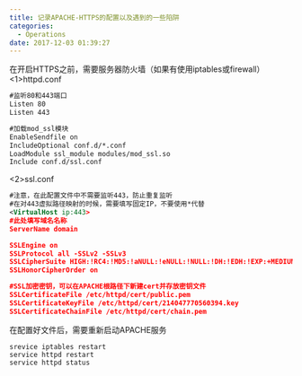 ```yaml
---
title: 记录APACHE-HTTPS的配置以及遇到的一些陷阱
categories:
  - Operations
date: 2017-12-03 01:39:27
---
```

在开启HTTPS之前，需要服务器防火墙（如果有使用iptables或firewall）
<1>httpd.conf
```xml
#监听80和443端口
Listen 80
Listen 443

#加载mod_ssl模块
EnableSendfile on
IncludeOptional conf.d/*.conf
LoadModule ssl_module modules/mod_ssl.so
Include conf.d/ssl.conf
```

<2>ssl.conf
```xml
#注意，在此配置文件中不需要监听443，防止重复监听
#在对443虚拟路径映射的时候，需要填写固定IP，不要使用*代替
<VirtualHost ip:443>
#此处填写域名名称
ServerName domain

SSLEngine on
SSLProtocol all -SSLv2 -SSLv3
SSLCipherSuite HIGH:!RC4:!MD5:!aNULL:!eNULL:!NULL:!DH:!EDH:!EXP:+MEDIUM
SSLHonorCipherOrder on

#SSL加密密钥，可以在APACHE根路径下新建cert并存放密钥文件
SSLCertificateFile /etc/httpd/cert/public.pem
SSLCertificateKeyFile /etc/httpd/cert/214047770560394.key
SSLCertificateChainFile /etc/httpd/cert/chain.pem
```

在配置好文件后，需要重新启动APACHE服务
```sheel
srevice iptables restart
service httpd restart
service httpd status
```